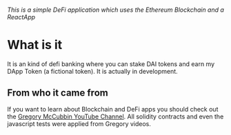 ###### This is a simple DeFi application which uses the Ethereum Blockchain and a ReactApp

# What is it
It is an kind of defi banking where you can stake DAI tokens and earn my DApp Token (a fictional token). 
It is actually in development.


## From who it came from
If you want to learn about Blockchain and DeFi apps you should check out the [Gregory McCubbin YouTube Channel](https://www.youtube.com/channel/UCY0xL8V6NzzFcwzHCgB8orQ).
All solidity contracts and even the javascript tests were applied from Gregory videos.

